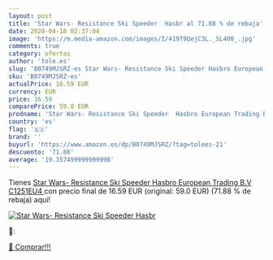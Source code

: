 ```yaml
---
layout: post
title: 'Star Wars- Resistance Ski Speeder  Hasbr al 71.88 % de rebaja'
date: 2020-04-18 02:37:04
image: 'https://m.media-amazon.com/images/I/419T9QejC3L._SL400_.jpg'
comments: true
category: ofertas
author: 'tole.es'
slug: 'B0749MJSRZ-es Star Wars- Resistance Ski Speeder Hasbro European Trading...'
sku: 'B0749MJSRZ-es'
actualPrice: 16.59 EUR
currency: EUR
price: 16.59
comparePrice: 59.0 EUR
prodname: 'Star Wars- Resistance Ski Speeder  Hasbro European Trading B.V C1251EU4 '
country: 'es'
flag: '🇪🇸'
brand: ''
buyurl: 'https://www.amazon.es/dp/B0749MJSRZ/?tag=tolees-21'
descuento: '71.88'
average: '19.357499999999998'
---
```


Tienes [Star Wars- Resistance Ski Speeder  Hasbro European Trading B.V C1251EU4 ](https://www.amazon.es/dp/B0749MJSRZ/?tag=tolees-21) con precio final de  16.59 EUR (original: 59.0 EUR) (71.88 %  de rebaja) aqui!

[![Star Wars- Resistance Ski Speeder  Hasbr](https://m.media-amazon.com/images/I/419T9QejC3L._SL400_.jpg)](https://www.amazon.es/dp/B0749MJSRZ/?tag=tolees-21)

🔎:


[🛒 Comprar!!!](https://www.amazon.es/dp/B0749MJSRZ/?tag=tolees-21)
